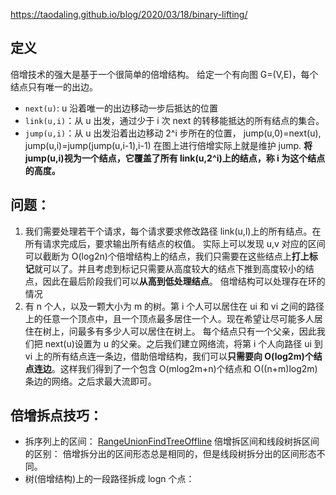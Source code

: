 https://taodaling.github.io/blog/2020/03/18/binary-lifting/

## 定义

倍增技术的强大是基于一个很简单的倍增结构。
给定一个有向图 G=(V,E)，每个结点只有唯一的出边。

- `next(u)`: u 沿着唯一的出边移动一步后抵达的位置
- `link(u,i)`：从 u 出发，通过少于 i 次 next 的转移能抵达的所有结点的集合。
- `jump(u,i)`：从 u 出发沿着出边移动 2^i 步所在的位置，
  jump(u,0)=next(u), jump(u,i)=jump(jump(u,i-1),i-1)
  在图上进行倍增实际上就是维护 jump.
  **将 jump(u,i)视为一个结点，它覆盖了所有 link(u,2^i)上的结点，称 i 为这个结点的高度。**

## 问题：

1. 我们需要处理若干个请求，每个请求要求修改路径 link(u,l)上的所有结点。在所有请求完成后，要求输出所有结点的权值。
   实际上可以发现 u,v 对应的区间可以截断为 O(log2n)个倍增结构上的结点，我们只需要在这些结点上**打上标记**就可以了。并且考虑到标记只需要从高度较大的结点下推到高度较小的结点，因此在最后阶段我们可以**从高到低处理结点**。
   倍增结构可以处理存在环的情况
2. 有 n 个人，以及一颗大小为 m 的树。第 i 个人可以居住在 ui 和 vi 之间的路径上的任意一个顶点中，且一个顶点最多居住一个人。现在希望让尽可能多人居住在树上，问最多有多少人可以居住在树上。
   每个结点只有一个父亲，因此我们把 next(u)设置为 u 的父亲。之后我们建立网络流，将第 i 个人向路径 ui 到 vi 上的所有结点连一条边，借助倍增结构，我们可以**只需要向 O(log2m)个结点连边**。这样我们得到了一个包含 O(mlog2m+n)个结点和 O((n+m)log2m)条边的网络。之后求最大流即可。

## 倍增拆点技巧：

- 拆序列上的区间： [RangeUnionFindTreeOffline](../%E5%80%8D%E5%A2%9E%E4%BC%98%E5%8C%96%E5%BB%BA%E5%9B%BE/RangeUnionFindTreeOffline.go)
  倍增拆区间和线段树拆区间的区别：
  倍增拆分出的区间形态总是相同的，但是线段树拆分出的区间形态不同。
- 树(倍增结构)上的一段路径拆成 logn 个点：
